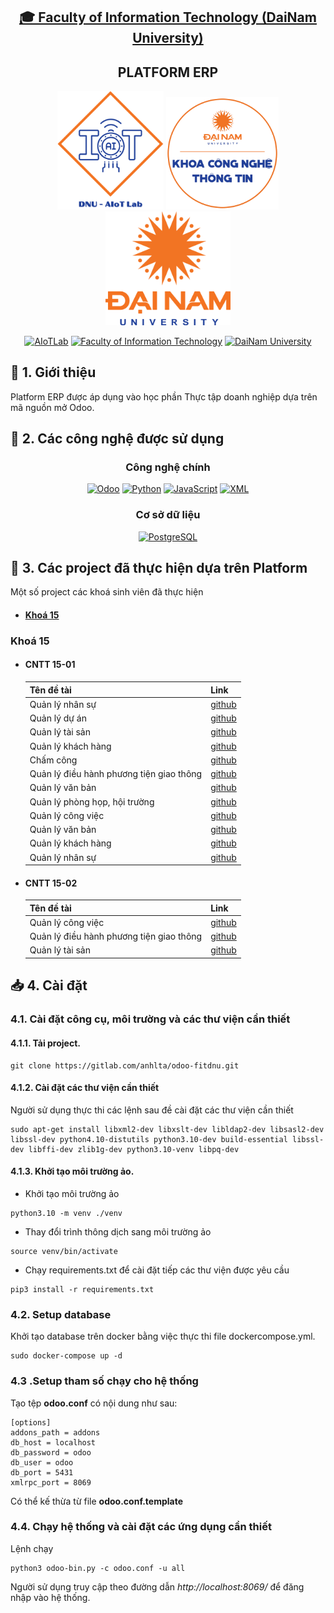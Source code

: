 <h2 align="center">
    <a href="https://dainam.edu.vn/vi/khoa-cong-nghe-thong-tin">
    🎓 Faculty of Information Technology (DaiNam University)
    </a>
</h2>
<h2 align="center">
    PLATFORM ERP
</h2>
<div align="center">
    <p align="center">
        <img src="logo/aiotlab_logo.png" alt="AIoTLab Logo" width="170"/>
        <img src="logo/fitdnu_logo.png" alt="AIoTLab Logo" width="180"/>
        <img src="logo/dnu_logo.png" alt="DaiNam University Logo" width="200"/>
    </p>

[![AIoTLab](https://img.shields.io/badge/AIoTLab-green?style=for-the-badge)](https://www.facebook.com/DNUAIoTLab)
[![Faculty of Information Technology](https://img.shields.io/badge/Faculty%20of%20Information%20Technology-blue?style=for-the-badge)](https://dainam.edu.vn/vi/khoa-cong-nghe-thong-tin)
[![DaiNam University](https://img.shields.io/badge/DaiNam%20University-orange?style=for-the-badge)](https://dainam.edu.vn)

</div>

## 📖 1. Giới thiệu
Platform ERP được áp dụng vào học phần Thực tập doanh nghiệp dựa trên mã nguồn mở Odoo. 

## 🔧 2. Các công nghệ được sử dụng
<div align="center">

### Công nghệ chính
[![Odoo](https://img.shields.io/badge/Odoo-714B67?style=for-the-badge&logo=odoo&logoColor=white)](https://www.odoo.com/)
[![Python](https://img.shields.io/badge/Python-3776AB?style=for-the-badge&logo=python&logoColor=white)](https://www.python.org/)
[![JavaScript](https://img.shields.io/badge/JavaScript-F7DF1E?style=for-the-badge&logo=javascript&logoColor=black)](https://developer.mozilla.org/en-US/docs/Web/JavaScript)
[![XML](https://img.shields.io/badge/XML-FF6600?style=for-the-badge&logo=codeforces&logoColor=white)](https://www.w3.org/XML/)
### Cơ sở dữ liệu
[![PostgreSQL](https://img.shields.io/badge/PostgreSQL-316192?style=for-the-badge&logo=postgresql&logoColor=white)](https://www.postgresql.org/)
</div>

## 🔧 3. Các project đã thực hiện dựa trên Platform

Một số project các khoá sinh viên đã thực hiện
- #### [Khoá 15](./docs/projects/README.md)

### Khoá 15
- #### CNTT 15-01
    | Tên đề tài    | Link     |
    | ------------- | ---------|
    | Quản lý nhân sự | [github](https://github.com/Thanhh-803/TTDN-15-01-N1)|
    | Quản lý dự án| [github](https://github.com/mtuan3110/TTDN-15-01-N2.git)|
    | Quản lý tài sản | [github](https://github.com/hieupham10032003/TTDN-15-01)|
    | Quản lý khách hàng| [github](https://github.com/ToiYeuDaiNam/TTDN-15-01-N4.git)|
    | Chấm công| [github](https://github.com/dinhtuananh188/TTDN-15-01-N5)|
    | Quản lý điều hành phương tiện giao thông| [github](https://github.com/dainghia99/TTDN-15-01-N6)|
    | Quản lý văn bản| [github](https://github.com/tranhuan123/TTDN-15-01-N1)|
    | Quản lý phòng họp, hội trường| [github](https://github.com/nguyendat2610/TTDN-15-01-N8)|
    | Quản lý công việc| [github](https://github.com/baovan22/TTDN-15-01-N9)|
    | Quản lý văn bản| [github](https://github.com/hungtay/TTDN-15-01-N10)|
    | Quản lý khách hàng| [github](https://github.com/truonghungg/TTDN-15-01-N12)|
    | Quản lý nhân sự| [github](https://github.com/LeDanhManh24092002/TTDN)|
- #### CNTT 15-02
    | Tên đề tài    | Link     |
    | ------------- | ---------|
    | Quản lý công việc | [github](https://github.com/HieuK1502/TTDN-15-02-N1)|
    | Quản lý điều hành phương tiện giao thông| [github](https://github.com/Tranlong291003/TTDN-15-02-N6)|
    | Quản lý tài sản | [github](https://github.com/thang0305/TTDN-15-02-N3)|
    
## 📥 4. Cài đặt

### 4.1. Cài đặt công cụ, môi trường và các thư viện cần thiết

#### 4.1.1. Tải project.
```
git clone https://gitlab.com/anhlta/odoo-fitdnu.git
```
#### 4.1.2. Cài đặt các thư viện cần thiết
Người sử dụng thực thi các lệnh sau đề cài đặt các thư viện cần thiết

```
sudo apt-get install libxml2-dev libxslt-dev libldap2-dev libsasl2-dev libssl-dev python4.10-distutils python3.10-dev build-essential libssl-dev libffi-dev zlib1g-dev python3.10-venv libpq-dev
```
#### 4.1.3. Khởi tạo môi trường ảo.
- Khởi tạo môi trường ảo
```
python3.10 -m venv ./venv
```
- Thay đổi trình thông dịch sang môi trường ảo
```
source venv/bin/activate
```
- Chạy requirements.txt để cài đặt tiếp các thư viện được yêu cầu
```
pip3 install -r requirements.txt
```
### 4.2. Setup database

Khởi tạo database trên docker bằng việc thực thi file dockercompose.yml.
```
sudo docker-compose up -d
```
### 4.3 .Setup tham số chạy cho hệ thống
Tạo tệp **odoo.conf** có nội dung như sau:
```
[options]
addons_path = addons
db_host = localhost
db_password = odoo
db_user = odoo
db_port = 5431
xmlrpc_port = 8069
```
Có thể kế thừa từ file **odoo.conf.template**
### 4.4. Chạy hệ thống và cài đặt các ứng dụng cần thiết
Lệnh chạy
```
python3 odoo-bin.py -c odoo.conf -u all
```
Người sử dụng truy cập theo đường dẫn _http://localhost:8069/_ để đăng nhập vào hệ thống.

    

